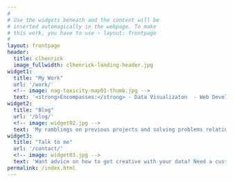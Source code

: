 ```yaml
---
#
# Use the widgets beneath and the content will be
# inserted automagically in the webpage. To make
# this work, you have to use › layout: frontpage
#
layout: frontpage
header:
  title: clhenrick
  image_fullwidth: clhenrick-landing-header.jpg
widget1:
  title: "My Work"
  url: '/work/'
  <!-- image: nag-toxicity-map01-thumb.jpg -->
  text: '<strong>Encompasses:</strong> - Data Visualizaton  - Web Development - Cartographic Design - Open Source GIS - Data Wrangling'
widget2:
  title: "Blog"
  url: '/blog/'
  <!-- image: widget02.jpg -->
  text: 'My ramblings on previous projects and solving problems relating to the web, data, cartography, and design.' 
widget3:
  title: "Talk to me"
  url: '/contact/'
  <!-- image: widget03.jpg -->
  text: 'Want advice on how to get creative with your data? Need a custom mapping solution? Or just want to say hello?'
permalink: /index.html
---
```


